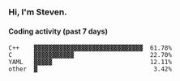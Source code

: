 ### Hi, I'm Steven.

#### Coding activity (past 7 days)
```
C++    ▓▓▓▓▓▓▓▓▓▓▓▓▓▓▓▓▓▓▓▓▓▓▓▓▓▓▓▓▓▓  61.78%
C      ▓▓▓▓▓▓▓▓▓▓▓                     22.70%
YAML   ▓▓▓▓▓                           12.11%
other  ▓                                3.42%
```

